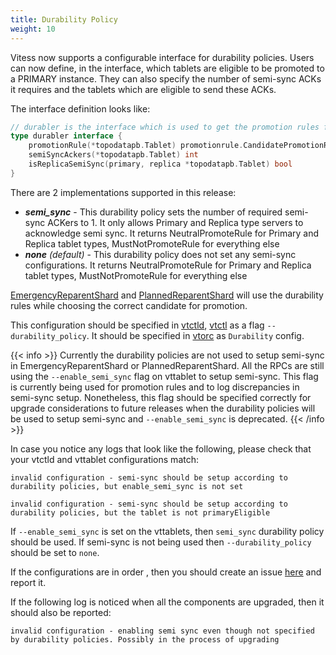 ```yaml
---
title: Durability Policy
weight: 10
---
```


Vitess now supports a configurable interface for durability policies. Users can now define, in the interface, which tablets are eligible to be promoted to a PRIMARY instance. They can also specify the number of semi-sync ACKs it requires and the tablets which are eligible to send these ACKs.

The interface definition looks like:
```go
// durabler is the interface which is used to get the promotion rules for candidates and the semi sync setup
type durabler interface {
	promotionRule(*topodatapb.Tablet) promotionrule.CandidatePromotionRule
	semiSyncAckers(*topodatapb.Tablet) int
	isReplicaSemiSync(primary, replica *topodatapb.Tablet) bool
}
```

There are 2 implementations supported in this release:
 - ***semi_sync*** - This durability policy sets the number of required semi-sync ACKers to 1. It only allows Primary and Replica type servers to acknowledge semi sync. It returns NeutralPromoteRule for Primary and Replica tablet types, MustNotPromoteRule for everything else
 - ***none** (default)* - This durability policy does not set any semi-sync configurations. It returns NeutralPromoteRule for Primary and Replica tablet types, MustNotPromoteRule for everything else


[EmergencyReparentShard](../../configuration-advanced/reparenting/#emergencyreparentshard-emergency-reparenting) and [PlannedReparentShard](../../configuration-advanced/reparenting/#plannedreparentshard-planned-reparenting) will use the durability rules while choosing the correct candidate for promotion.

This configuration should be specified in [vtctld](../vtctld), [vtctl](../../../concepts/vtctl) as a flag `--durability_policy`. It should be specified in [vtorc](../vtorc) as `Durability` config.

{{< info >}}
Currently the durability policies are not used to setup semi-sync in EmergencyReparentShard or PlannedReparentShard. All the RPCs are still using the `--enable_semi_sync` flag on vttablet to setup semi-sync. This flag is currently being used for promotion rules and to log discrepancies in semi-sync setup. Nonetheless, this flag should be specified correctly for upgrade considerations to future releases when the durability policies will be used to setup semi-sync and `--enable_semi_sync` is deprecated.
{{< /info >}}

In case you notice any logs that look like the following, please check that your vtctld and vttablet configurations match:
```
invalid configuration - semi-sync should be setup according to durability policies, but enable_semi_sync is not set
```
```
invalid configuration - semi-sync should be setup according to durability policies, but the tablet is not primaryEligible
```
If `--enable_semi_sync` is set on the vttablets, then `semi_sync` durability policy should be used.  If semi-sync is not being used then `--durability_policy` should be set to `none`.

If the configurations are in order , then you should create an issue [here](https://github.com/vitessio/vitess/issues) and report it.

If the following log is noticed when all the components are upgraded, then it should also be reported:
```
invalid configuration - enabling semi sync even though not specified by durability policies. Possibly in the process of upgrading
```
